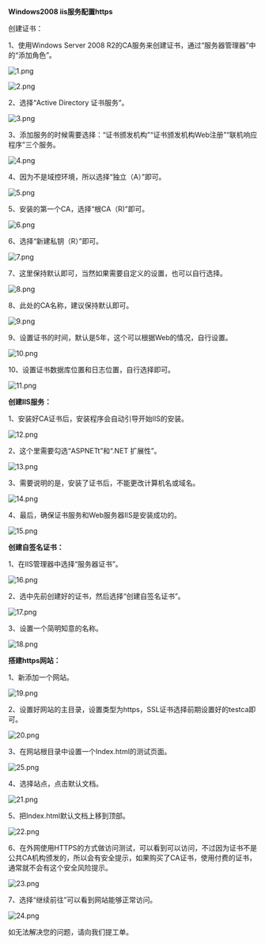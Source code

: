 **Windows2008 iis服务配置https**

创建证书：

1、使用Windows Server 2008 R2的CA服务来创建证书，通过“服务器管理器”中的“添加角色”。

![1.png](https://img1.jcloudcs.com/cms/82aa4b71-c14e-445d-9e27-c7ed28b7524520180408132748.png)

![2.png](https://img1.jcloudcs.com/cms/f50665d5-7dee-4f2e-b2c5-26929af4936f20180408132754.png)

2、选择“Active Directory 证书服务”。

![3.png](https://img1.jcloudcs.com/cms/9d33b10d-d430-4b15-84d4-b23dd3c73aa820180408132834.png)

3、添加服务的时候需要选择：“证书颁发机构”“证书颁发机构Web注册”“联机响应程序”三个服务。

![4.png](https://img1.jcloudcs.com/cms/0322f87e-b91e-433a-8d29-3078e0d4617220180408132925.png)

4、因为不是域控环境，所以选择“独立（A）”即可。

![5.png](https://img1.jcloudcs.com/cms/5386e8c8-b010-41e4-9e53-4b317ab96f5520180408133034.png)

5、安装的第一个CA，选择“根CA（R)”即可。

![6.png](https://img1.jcloudcs.com/cms/ae0bd677-1086-4bc7-b123-fbb81532b3b920180408133139.png)

6、选择“新建私钥（R）”即可。

![7.png](https://img1.jcloudcs.com/cms/c96db925-1d29-47c0-9ecb-879ab4b87c8920180408133234.png)

7、这里保持默认即可，当然如果需要自定义的设置，也可以自行选择。

![8.png](https://img1.jcloudcs.com/cms/9033e164-20b1-4bb4-a214-6169bd0e45d120180408133357.png)

8、此处的CA名称，建议保持默认即可。

![9.png](https://img1.jcloudcs.com/cms/f3d3096a-53a7-4e86-a1b4-2c3dda6335a720180408133447.png)

9、设置证书的时间，默认是5年，这个可以根据Web的情况，自行设置。

![10.png](https://img1.jcloudcs.com/cms/66cb8855-78d2-403c-bc97-c6ba97870aed20180408133522.png)

10、设置证书数据库位置和日志位置，自行选择即可。

![11.png](https://img1.jcloudcs.com/cms/1026a3d2-8145-47ea-81bc-12133721481620180408133617.png)

**创建IIS服务：**

1、安装好CA证书后，安装程序会自动引导开始IIS的安装。

![12.png](https://img1.jcloudcs.com/cms/115a9a22-ebb1-4404-9c70-24e6dcba188820180408133824.png)

2、这个里需要勾选“ASPNETt”和“.NET 扩展性”。

![13.png](https://img1.jcloudcs.com/cms/fe4d46d1-b41b-4cd9-a9b6-f20c13549f7620180408134013.png)

3、需要说明的是，安装了证书后，不能更改计算机名或域名。

![14.png](https://img1.jcloudcs.com/cms/737675d8-c957-4dc3-a03a-d141473ae22c20180408134139.png)

4、最后，确保证书服务和Web服务器IIS是安装成功的。

![15.png](https://img1.jcloudcs.com/cms/97c8cacb-d0bc-4a17-9a41-578ceccbe5cc20180408134212.png)

**创建自签名证书：**

1、在IIS管理器中选择“服务器证书”。

![16.png](https://img1.jcloudcs.com/cms/0095b84d-ba4c-438f-b366-0387080a1fb220180408134552.png)

2、选中先前创建好的证书，然后选择“创建自签名证书”。

![17.png](https://img1.jcloudcs.com/cms/3a6b1c28-a8af-4ee5-a4ba-ebee451c8c0b20180408134621.png)

3、设置一个简明知意的名称。

![18.png](https://img1.jcloudcs.com/cms/d839491d-8047-4436-8f8b-9ba0b523104f20180408134649.png)

**搭建https网站：**

1、新添加一个网站。

![19.png](https://img1.jcloudcs.com/cms/99497238-7f0f-4f0f-a8eb-3d9648913a3420180408135204.png)

2、设置好网站的主目录，设置类型为https，SSL证书选择前期设置好的testca即可。

![20.png](https://img1.jcloudcs.com/cms/21108999-47ae-4b27-a09e-206a8cfa314f20180408135228.png)

3、在网站根目录中设置一个Index.html的测试页面。

![25.png](https://img1.jcloudcs.com/cms/55d3a256-1337-4ddf-a64f-d34d0f49433a20180408135248.png)

4、选择站点，点击默认文档。

![21.png](https://img1.jcloudcs.com/cms/96ab240a-f9a4-4575-9f7d-a4e18fcbff3f20180408135305.png)

5、把Index.html默认文档上移到顶部。

![22.png](https://img1.jcloudcs.com/cms/e017c656-6b0a-4753-b756-211cf6c89ce720180408135415.png)

6、在外网使用HTTPS的方式做访问测试，可以看到可以访问，不过因为证书不是公共CA机构颁发的，所以会有安全提示，如果购买了CA证书，使用付费的证书，通常就不会有这个安全风险提示。

![23.png](https://img1.jcloudcs.com/cms/1ac8bf59-a95b-40d9-ab88-4e66ad9ed99d20180408135457.png)

7、选择“继续前往”可以看到网站能够正常访问。

![24.png](https://img1.jcloudcs.com/cms/a71fecd8-fe99-4ec5-ad76-0384a3f95b0d20180408135555.png)

如无法解决您的问题，请向我们提工单。